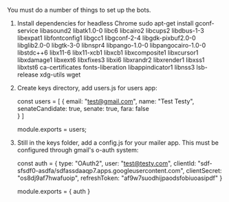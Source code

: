 You must do a number of things to set up the bots.

1) Install dependencies for headless Chrome
sudo apt-get install gconf-service libasound2 libatk1.0-0 libc6 libcairo2 libcups2 libdbus-1-3 libexpat1 libfontconfig1 libgcc1 libgconf-2-4 libgdk-pixbuf2.0-0 libglib2.0-0 libgtk-3-0 libnspr4 libpango-1.0-0 libpangocairo-1.0-0 libstdc++6 libx11-6 libx11-xcb1 libxcb1 libxcomposite1 libxcursor1 libxdamage1 libxext6 libxfixes3 libxi6 libxrandr2 libxrender1 libxss1 libxtst6 ca-certificates fonts-liberation libappindicator1 libnss3 lsb-release xdg-utils wget

2) Create keys directory, add users.js for users app:

    const users = [
    {
        email: "test@gmail.com",
        name: "Test Testy",
        senateCandidate: true,
        senate: true,
        fara: false    
    }
    ]
  
    module.exports = users;

  3) Still in the keys folder, add a config.js for your mailer app. This must be configured through gmail's o-auth system:

      const auth = {
        type: "OAuth2",
        user: "test@testy.com",
        clientId: "sdf-sfsdf0-asdfa/sdfassdaaqp7.apps.googleusercontent.com",
        clientSecret: "os8dj9af7hwafuoip",
        refreshToken: "af9w7suodhijpaodsfobiuoasipdf"
      }

      module.exports = {
        auth
      }
